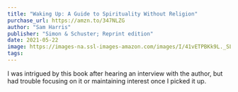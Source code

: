```yaml
---
title: "Waking Up: A Guide to Spirituality Without Religion"
purchase_url: https://amzn.to/347NLZG
author: "Sam Harris"
publisher: "Simon & Schuster; Reprint edition"
date: 2021-05-22
image: https://images-na.ssl-images-amazon.com/images/I/41vETPBKk9L._SL75_.jpg
tags:
---
```


I was intrigued by this book after hearing an interview with the author, but
had trouble focusing on it or maintaining interest once I picked it up.
